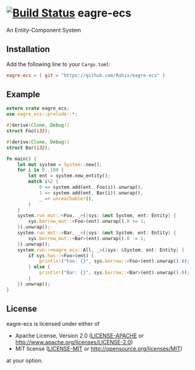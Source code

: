 [![Build Status](https://travis-ci.org/Rahix/eagre-ecs.svg?branch=master)](https://travis-ci.org/Rahix/eagre-ecs)
eagre-ecs
=========

An Entity-Component System

## Installation ##

Add the following line to your `Cargo.toml`:

```toml
eagre-ecs = { git = "https://github.com/Rahix/eagre-ecs" }
```

## Example ##

```rust
extern crate eagre_ecs;
use eagre_ecs::prelude::*;

#[derive(Clone, Debug)]
struct Foo(i32);

#[derive(Clone, Debug)]
struct Bar(i32);

fn main() {
    let mut system = System::new();
    for i in 0..100 {
        let ent = system.new_entity();
        match i%2 {
            0 => system.add(ent, Foo(i)).unwrap(),
            1 => system.add(ent, Bar(i)).unwrap(),
            _ => unreachable!(),
        }
    }
    system.run_mut::<Foo, _>(|sys: &mut System, ent: Entity| {
        sys.borrow_mut::<Foo>(ent).unwrap().0 += 1;
    }).unwrap();
    system.run_mut::<Bar, _>(|sys: &mut System, ent: Entity| {
        sys.borrow_mut::<Bar>(ent).unwrap().0 -= 1;
    }).unwrap();
    system.run::<eagre_ecs::All, _>(|sys: &System, ent: Entity| {
        if sys.has::<Foo>(ent) {
            println!("Foo: {}", sys.borrow::<Foo>(ent).unwrap().0);
        } else {
            println!("Bar: {}", sys.borrow::<Bar>(ent).unwrap().0);
        }
    }).unwrap();
}
```

## License ##
eagre-ecs is licensed under either of

 * Apache License, Version 2.0 ([LICENSE-APACHE](LICENSE-APACHE) or http://www.apache.org/licenses/LICENSE-2.0)
 * MIT license ([LICENSE-MIT](LICENSE-MIT) or http://opensource.org/licenses/MIT)

at your option.
